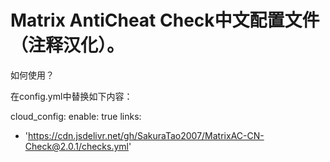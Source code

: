 # Matrix AntiCheat Check中文配置文件（注释汉化）。

如何使用？

在config.yml中替换如下内容：

cloud_config:
 enable: true
 links:
   - 'https://cdn.jsdelivr.net/gh/SakuraTao2007/MatrixAC-CN-Check@2.0.1/checks.yml'
